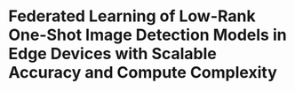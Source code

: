 # Federated Learning of Low-Rank One-Shot Image Detection Models in Edge Devices with Scalable Accuracy and Compute Complexity
